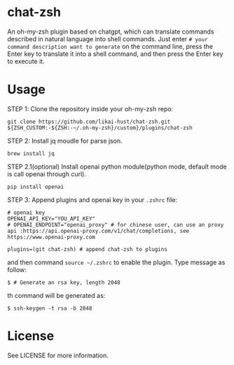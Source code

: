 # chat-zsh

An oh-my-zsh plugin based on chatgpt, which can translate commands described in natural language into shell commands. Just enter `# your command description want to generate` on the command line, press the Enter key to translate it into a shell command, and then press the Enter key to execute it.
# Usage
STEP 1: Clone the repository inside your oh-my-zsh repo:
```shell
git clone https://github.com/likai-hust/chat-zsh.git ${ZSH_CUSTOM:-${ZSH:-~/.oh-my-zsh}/custom}/plugins/chat-zsh
```
STEP 2: Install jq moudle for parse json.
```
brew install jq
```

STEP 2.1(optional) Install openai python module(python mode, default mode is call openai through curl).
```
pip install openai
```
STEP 3: Append plugins and openai key in your `.zshrc` file:
```
# openai key
OPENAI_API_KEY="YOU_API_KEY"
# OPENAI_ENDPOINT="openai_proxy" # for chinese user, can use an proxy api :https://api.openai-proxy.com/v1/chat/completions, see https://www.openai-proxy.com

plugins=(git chat-zsh) # append chat-zsh to plugins
```

and then command `source ~/.zshrc` to enable the plugin. Type message as follow:

```
$ # Generate an rsa key, length 2048
```
th command will be generated as:
```
$ ssh-keygen -t rsa -b 2048
```

# License
See LICENSE for more information.
